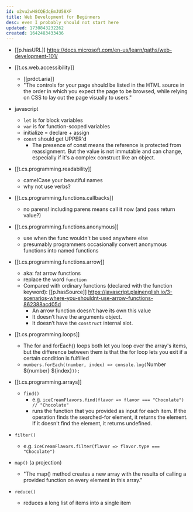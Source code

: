 ```yaml
---
id: o2vu2wH8CQEdqEmJU58XF
title: Web Development for Beginners
desc: even I probably should not start here
updated: 1730843232262
created: 1642483433436
---
```




- [[p.hasURL]] https://docs.microsoft.com/en-us/learn/paths/web-development-101/

- [[t.cs.web.accessibility]]
  - [[prdct.aria]]
  - "The controls for your page should be listed in the HTML source in the order in which you expect the page to be browsed, while relying on CSS to lay out the page visually to users."
- javascript
  - `let` is for block variables 
  - `var` is for function-scoped variables
  - initialize = declare + assign
  - `const` should get UPPER'd
    - The presence of const means the reference is protected from reassignment. But the value is not immutable and can change, especially if it's a complex construct like an object.
- [[t.cs.programming.readability]] 
  - camelCase your beautiful names
  - why not use verbs?
- [[t.cs.programming.functions.callbacks]]
  - no parens! including parens means call it now (and pass return value?)
- [[t.cs.programming.functions.anonymous]]
  - use when the func wouldn't be used anywhere else
  - presumably programmers occasionally convert anonymous functions into named functions
- [[t.cs.programming.functions.arrow]]
  - aka: fat arrow functions
  - replace the word `function`
  - Compared with ordinary functions (declared with the function keyword): [[p.hasSource]] https://javascript.plainenglish.io/3-scenarios-where-you-shouldnt-use-arrow-functions-862388acd05d
    - An arrow function doesn’t have its own this value
    - It doesn’t have the arguments object.
    - It doesn’t have the `construct` internal slot. 
- [[t.cs.programming.loops]]
  - The for and forEach() loops both let you loop over the array's items, but the difference between them is that the for loop lets you exit if a certain condition is fulfilled
  - `numbers.forEach((number, index) => console.log(`Number ${number} ${index}`));`
- [[t.cs.programming.arrays]]
  - `find()`
    - e.g. `iceCreamFlavors.find(flavor => flavor === "Chocolate") // "Chocolate"`
    -  runs the function that you provided as input for each item. If the operation finds the searched-for element, it returns the element. If it doesn't find the element, it returns undefined.
 -  `filter()`
    -  e.g. `iceCreamFlavors.filter(flavor => flavor.type === "Chocolate")`
 -  `map()` (a projection)
    -  "The map() method creates a new array with the results of calling a provided function on every element in this array."
 -  `reduce()`
    -  reduces a long list of items into a single item
